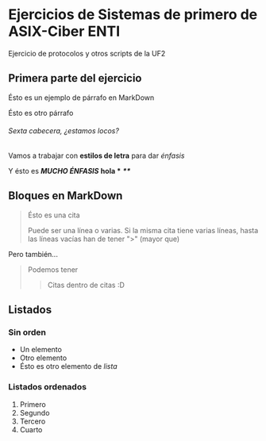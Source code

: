 # Ejercicios de Sistemas de primero de ASIX-Ciber ENTI

Ejercicio de protocolos y otros scripts de la UF2

## Primera parte del ejercicio

Ésto es un ejemplo de párrafo en MarkDown

Ésto es otro párrafo

###### Sexta cabecera, ¿estamos locos?

Vamos a trabajar con **estilos de letra** para dar *énfasis*

Y ésto es ***MUCHO ÉNFASIS***   **hola \***    ***\*\****

## Bloques en MarkDown
> Ésto es una cita
>
> Puede ser una línea o varias. Si la misma cita tiene varias líneas, hasta las líneas vacías han de tener ">" (mayor que)

Pero también...

> Podemos tener
>> Citas dentro de citas :D

## Listados

### Sin orden

- Un elemento
- Otro elemento
- Ésto es otro elemento de *lista*

### Listados ordenados

1. Primero
2. Segundo
3. Tercero
4. Cuarto
